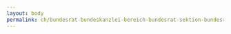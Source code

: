 ```yaml
---
layout: body
permalink: ch/bundesrat-bundeskanzlei-bereich-bundesrat-sektion-bundesratsgeschaefte/
---
```


